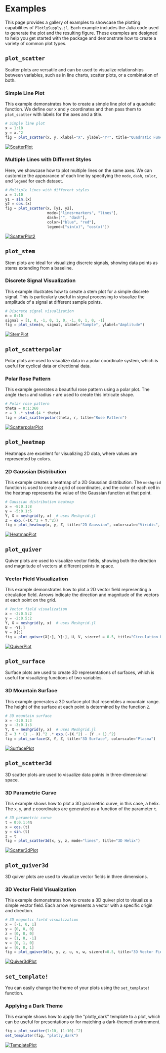 # Examples 

This page provides a gallery of examples to showcase the plotting capabilities of `PlotlySupply.jl`. Each example includes the Julia code used to generate the plot and the resulting figure. These examples are designed to help you get started with the package and demonstrate how to create a variety of common plot types.

## `plot_scatter`

Scatter plots are versatile and can be used to visualize relationships between variables, such as in line charts, scatter plots, or a combination of both.

### Simple Line Plot

This example demonstrates how to create a simple line plot of a quadratic function. We define our x and y coordinates and then pass them to `plot_scatter` with labels for the axes and a title.

```julia
# Simple line plot
x = 1:10
y = x.^2
fig = plot_scatter(x, y, xlabel="X", ylabel="Y²", title="Quadratic Function")
```

[![ScatterPlot](https://jake-w-liu.github.io/assets/img/PlotlySupply/fig_scatter.png)](https://jake-w-liu.github.io/assets/img/PlotlySupply/fig_scatter.html)

### Multiple Lines with Different Styles

Here, we showcase how to plot multiple lines on the same axes. We can customize the appearance of each line by specifying the `mode`, `dash`, `color`, and `legend` for each dataset.

```julia
# Multiple lines with different styles
x = 1:10
y1 = sin.(x)
y2 = cos.(x)
fig = plot_scatter(x, [y1, y2], 
                   mode=["lines+markers", "lines"], 
                   dash=["", "dash"],
                   color=["blue", "red"],
                   legend=["sin(x)", "cos(x)"])
```

[![ScatterPlot2](https://jake-w-liu.github.io/assets/img/PlotlySupply/fig_scatter2.png)](https://jake-w-liu.github.io/assets/img/PlotlySupply/fig_scatter2.html)

## `plot_stem`

Stem plots are ideal for visualizing discrete signals, showing data points as stems extending from a baseline.

### Discrete Signal Visualization

This example illustrates how to create a stem plot for a simple discrete signal. This is particularly useful in signal processing to visualize the amplitude of a signal at different sample points.

```julia
# Discrete signal visualization
n = 0:10
signal = [1, 0, -1, 0, 1, 0, -1, 0, 1, 0, -1]
fig = plot_stem(n, signal, xlabel="Sample", ylabel="Amplitude")
```

[![StemPlot](https://jake-w-liu.github.io/assets/img/PlotlySupply/fig_stem.png)](https://jake-w-liu.github.io/assets/img/PlotlySupply/fig_stem.html)

## `plot_scatterpolar`

Polar plots are used to visualize data in a polar coordinate system, which is useful for cyclical data or directional data.

### Polar Rose Pattern

This example generates a beautiful rose pattern using a polar plot. The angle `theta` and radius `r` are used to create this intricate shape.

```julia
# Polar rose pattern
theta = 0:1:360
r = 3 .* sind.(4 * theta)
fig = plot_scatterpolar(theta, r, title="Rose Pattern")
```

[![ScatterpolarPlot](https://jake-w-liu.github.io/assets/img/PlotlySupply/fig_scatterpolar.png)](https://jake-w-liu.github.io/assets/img/PlotlySupply/fig_scatterpolar.html)

## `plot_heatmap`

Heatmaps are excellent for visualizing 2D data, where values are represented by colors.

### 2D Gaussian Distribution

This example creates a heatmap of a 2D Gaussian distribution. The `meshgrid` function is used to create a grid of coordinates, and the color of each cell in the heatmap represents the value of the Gaussian function at that point.

```julia
# Gaussian distribution heatmap
x = -8:0.1:8
y = -5:0.1:5
Y, X = meshgrid(y, x)  # uses Meshgrid.jl
Z = exp.(-(X.^2 + Y.^2))
fig = plot_heatmap(x, y, Z, title="2D Gaussian", colorscale="Viridis", equalar=true)
```

[![HeatmapPlot](https://jake-w-liu.github.io/assets/img/PlotlySupply/fig_heatmap.png)](https://jake-w-liu.github.io/assets/img/PlotlySupply/fig_heatmap.html)

## `plot_quiver`

Quiver plots are used to visualize vector fields, showing both the direction and magnitude of vectors at different points in space.

### Vector Field Visualization

This example demonstrates how to plot a 2D vector field representing a circulation field. Arrows indicate the direction and magnitude of the vectors at each point on the grid.

```julia
# Vector field visualization
x = -2:0.5:2
y = -2:0.5:2
Y, X = meshgrid(y, x)  # uses Meshgrid.jl
U = -Y[:]
V = X[:]
fig = plot_quiver(X[:], Y[:], U, V, sizeref = 0.5, title="Circulation Field")
```

[![QuiverPlot](https://jake-w-liu.github.io/assets/img/PlotlySupply/fig_quiver.png)](https://jake-w-liu.github.io/assets/img/PlotlySupply/fig_quiver.html)


## `plot_surface`

Surface plots are used to create 3D representations of surfaces, which is useful for visualizing functions of two variables.

### 3D Mountain Surface

This example generates a 3D surface plot that resembles a mountain range. The height of the surface at each point is determined by the function `Z`.

```julia
# 3D mountain surface
x = -3:0.1:3
y = -3:0.1:3
Y, X = meshgrid(y, x)  # uses Meshgrid.jl
Z = 3 * (1 .- X).^2 .* exp.(-(X.^2) - (Y .+ 1).^2)
fig = plot_surface(X, Y, Z, title="3D Surface", colorscale="Plasma")
```

[![SurfacePlot](https://jake-w-liu.github.io/assets/img/PlotlySupply/fig_surface.png)](https://jake-w-liu.github.io/assets/img/PlotlySupply/fig_surface.html)


## `plot_scatter3d`

3D scatter plots are used to visualize data points in three-dimensional space.

### 3D Parametric Curve

This example shows how to plot a 3D parametric curve, in this case, a helix. The `x`, `y`, and `z` coordinates are generated as a function of the parameter `t`.

```julia
# 3D parametric curve
t = 0:0.1:4π
x = cos.(t)
y = sin.(t)
z = t
fig = plot_scatter3d(x, y, z, mode="lines", title="3D Helix")
```

[![Scatter3dPlot](https://jake-w-liu.github.io/assets/img/PlotlySupply/fig_scatter3d.png)](https://jake-w-liu.github.io/assets/img/PlotlySupply/fig_scatter3d.html)


## `plot_quiver3d`

3D quiver plots are used to visualize vector fields in three dimensions.

### 3D Vector Field Visualization

This example demonstrates how to create a 3D quiver plot to visualize a simple vector field. Each arrow represents a vector with a specific origin and direction.

```julia
# 3D magnetic field visualization
x = [-1, 0, 1]
y = [0, 0, 0]
z = [0, 0, 0]
u = [1, 0, -1]
v = [0, 1, 0]
w = [0, 0, 1]
fig = plot_quiver3d(x, y, z, u, v, w, sizeref=0.5, title="3D Vector Field")
```

[![Quiver3dPlot](https://jake-w-liu.github.io/assets/img/PlotlySupply/fig_quiver3d.png)](https://jake-w-liu.github.io/assets/img/PlotlySupply/fig_quiver3d.html)

## `set_template!`

You can easily change the theme of your plots using the `set_template!` function.

### Applying a Dark Theme

This example shows how to apply the "plotly_dark" template to a plot, which can be useful for presentations or for matching a dark-themed environment.

```julia
fig = plot_scatter(1:10, (1:10).^2)
set_template!(fig, "plotly_dark")
```

[![TemplatePlot](https://jake-w-liu.github.io/assets/img/PlotlySupply/fig_template.png)](https://jake-w-liu.github.io/assets/img/PlotlySupply/fig_template.html)
